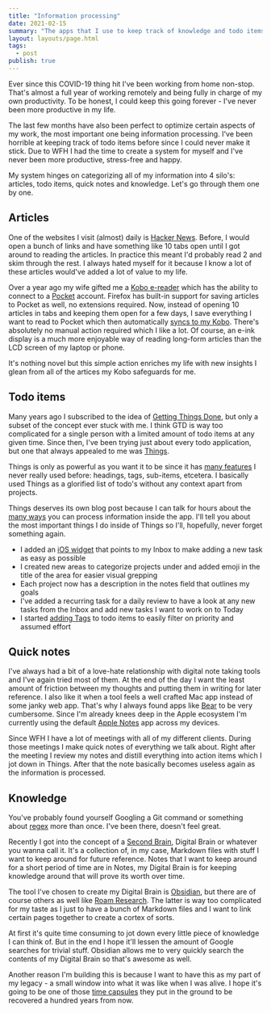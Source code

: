 ```yaml
---
title: "Information processing"
date: 2021-02-15
summary: "The apps that I use to keep track of knowledge and todo items."
layout: layouts/page.html
tags:
  - post
publish: true
---
```


Ever since this COVID-19 thing hit I've been working from home non-stop. That's almost a full year of working remotely and being fully in charge of my own productivity. To be honest, I could keep this going forever - I've never been more productive in my life. 

The last few months have also been perfect to optimize certain aspects of my work, the most important one being information processing. I've been horrible at keeping track of todo items before since I could never make it stick. Due to WFH I had the time to create a system for myself and I've never been more productive, stress-free and happy.

My system hinges on categorizing all of my information into 4 silo's: articles, todo items, quick notes and knowledge. Let's go through them one by one.

## Articles

One of the websites I visit (almost) daily is [Hacker News](https://news.ycombinator.com/). Before, I would open a bunch of links and have something like 10 tabs open until I got around to reading the articles. In practice this meant I'd probably read 2 and skim through the rest. I always hated myself for it because I know a lot of these articles would've added a lot of value to my life.

Over a year ago my wife gifted me a [Kobo e-reader](https://gl.kobobooks.com/collections/all) which has the ability to connect to a [Pocket](https://getpocket.com/) account. Firefox has built-in support for saving articles to Pocket as well, no extensions required. Now, instead of opening 10 articles in tabs and keeping them open for a few days, I save everything I want to read to Pocket which then automatically [syncs to my Kobo](https://help.getpocket.com/article/1006-getting-started-with-kobo). There's absolutely no manual action required which I like a lot. Of course, an e-ink display is a much more enjoyable way of reading long-form articles than the LCD screen of my laptop or phone.

It's nothing novel but this simple action enriches my life with new insights I glean from all of the artices my Kobo safeguards for me.

## Todo items

Many years ago I subscribed to the idea of [Getting Things Done](https://gettingthingsdone.com/), but only a subset of the concept ever stuck with me. I think GTD is way too complicated for a single person with a limited amount of todo items at any given time. Since then, I've been trying just about every todo application, but one that always appealed to me was [Things](https://culturedcode.com/things/). 

Things is only as powerful as you want it to be since it has [many features](https://culturedcode.com/things/guide/) I never really used before: headings, tags, sub-items, etcetera. I basically used Things as a glorified list of todo's without any context apart from projects.

Things deserves its own blog post because I can talk for hours about the [many ways](https://www.youtube.com/watch?v=9oBuOrrBskw) you can process information inside the app. I'll tell you about the most important things I do inside of Things so I'll, hopefully, never forget something again.

- I added an [iOS widget](https://culturedcode.com/things/support/articles/2803567/) that points to my Inbox to make adding a new task as easy as possible
- I created new areas to categorize projects under and added emoji in the title of the area for easier visual grepping
- Each project now has a description in the notes field that outlines my goals
- I've added a recurring task for a daily review to have a look at any new tasks from the Inbox and add new tasks I want to work on to Today
- I started [adding Tags](https://culturedcode.com/things/support/articles/2803581/) to todo items to easily filter on priority and assumed effort

## Quick notes

I've always had a bit of a love-hate relationship with digital note taking tools and I've again tried most of them. At the end of the day I want the least amount of friction between my thoughts and putting them in writing for later reference. I also like it when a tool feels a well crafted Mac app instead of some janky web app. That's why I always found apps like [Bear](https://bear.app/) to be very cumbersome. Since I'm already knees deep in the Apple ecosystem I'm currently using the default [Apple Notes](https://www.icloud.com/notes) app across my devices.

Since WFH I have a lot of meetings with all of my different clients. During those meetings I make quick notes of everything we talk about. Right after the meeting I review my notes and distill everything into action items which I jot down in Things. After that the note basically becomes useless again as the information is processed.

## Knowledge

You've probably found yourself Googling a Git command or something about [regex](https://en.wikipedia.org/wiki/Regular_expression) more than once. I've been there, doesn't feel great.

Recently I got into the concept of a [Second Brain](https://www.youtube.com/watch?v=OP3dA2GcAh8), Digital Brain or whatever you wanna call it. It's a collection of, in my case, Markdown files with stuff I want to keep around for future reference. Notes that I want to keep around for a short period of time are in Notes, my Digital Brain is for keeping knowledge around that will prove its worth over time.

The tool I've chosen to create my Digital Brain is [Obsidian](https://obsidian.md/), but there are of course others as well like [Roam Research](https://roamresearch.com/). The latter is way too complicated for my taste as I just to have a bunch of Markdown files and I want to link certain pages together to create a cortex of sorts.

At first it's quite time consuming to jot down every little piece of knowledge I can think of. But in the end I hope it'll lessen the amount of Google searches for trivial stuff. Obsidian allows me to very quickly search the contents of my Digital Brain so that's awesome as well.

Another reason I'm building this is because I want to have this as my part of my legacy - a small window into what it was like when I was alive. I hope it's going to be one of those [time capsules](https://en.wikipedia.org/wiki/Time_capsule) they put in the ground to be recovered a hundred years from now. 